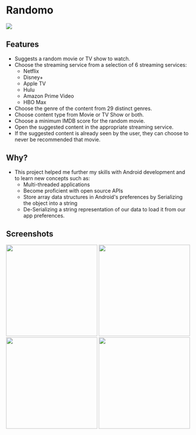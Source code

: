 # Randomo
<img src="https://github.com/mahan201/Randomo/blob/main/Source/app/src/main/res/mipmap-xxxhdpi/spinner_icon_round.png">

## Features
- Suggests a random movie or TV show to watch.
- Choose the streaming service from a selection of 6 streaming services:
	 - Netflix
	 - Disney+
	 - Apple TV
	 - Hulu
	 - Amazon Prime Video
	 - HBO Max
- Choose the genre of the content from 29 distinct genres.
- Choose content type from Movie or TV Show or both.
- Choose a minimum IMDB score for the random movie.
- Open the suggested content in the appropriate streaming service.
- If the suggested content is already seen by the user, they can choose to never be recommended that movie.

## Why?
- This project helped me further my skills with Android development and to learn new concepts such as:
	- Multi-threaded applications
	- Become proficient with open source APIs
	- Store array data structures in Android's preferences by Serializing the object into a string
	- De-Serializing a string representation of our data to load it from our app preferences.

## Screenshots
<img src="https://github.com/mahan201/Randomo/blob/main/Screenshots/SS%20(1).png" width=250>

<img src="https://github.com/mahan201/Randomo/blob/main/Screenshots/SS%20(2).png" width=250>

<img src="https://github.com/mahan201/Randomo/blob/main/Screenshots/SS%20(3).png" width=250>

<img src="https://github.com/mahan201/Randomo/blob/main/Screenshots/SS%20(4).png" width=250>


